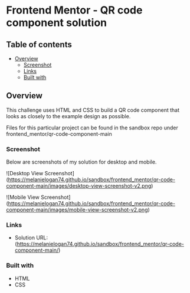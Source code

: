# Frontend Mentor - QR code component solution

## Table of contents

- [Overview](#overview)
  - [Screenshot](#screenshot)
  - [Links](#links)
  - [Built with](#built-with)
 

## Overview
This challenge uses HTML and CSS to build a QR code component that looks as closely to the example design as possible. 

Files for this particular project can be found in the sandbox repo under frontend_mentor/qr-code-component-main

### Screenshot
Below are screenshots of my solution for desktop and mobile.

![Desktop View Screenshot] (https://melanielogan74.github.io/sandbox/frontend_mentor/qr-code-component-main/images/desktop-view-screenshot-v2.png)

![Mobile View Screenshot] (https://melanielogan74.github.io/sandbox/frontend_mentor/qr-code-component-main/images/mobile-view-screenshot-v2.png)


### Links
- Solution URL:(https://melanielogan74.github.io/sandbox/frontend_mentor/qr-code-component-main/)

### Built with
- HTML
- CSS